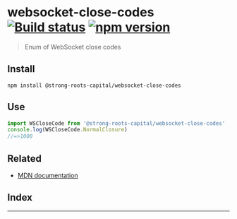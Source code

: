 
websocket-close-codes [![Build status](https://travis-ci.org/strong-roots-capital/websocket-close-codes.svg?branch=master)](https://travis-ci.org/strong-roots-capital/websocket-close-codes) [![npm version](https://img.shields.io/npm/v/@strong-roots-capital/websocket-close-codes.svg)](https://npmjs.org/package/@strong-roots-capital/websocket-close-codes)
===================================================================================================================================================================================================================================================================================================================================================================

> Enum of WebSocket close codes

Install
-------

```shell
npm install @strong-roots-capital/websocket-close-codes
```

Use
---

```typescript
import WSCloseCode from '@strong-roots-capital/websocket-close-codes'
console.log(WSCloseCode.NormalClosure)
//=>1000
```

Related
-------

*   [MDN documentation](https://developer.mozilla.org/en-US/docs/Web/API/CloseEvent)

## Index

---

